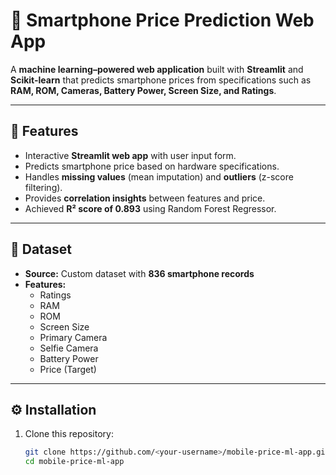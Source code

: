 # 📱 Smartphone Price Prediction Web App

A **machine learning–powered web application** built with **Streamlit** and **Scikit-learn** that predicts smartphone prices from specifications such as **RAM, ROM, Cameras, Battery Power, Screen Size, and Ratings**.

---

## 🚀 Features
- Interactive **Streamlit web app** with user input form.
- Predicts smartphone price based on hardware specifications.
- Handles **missing values** (mean imputation) and **outliers** (z-score filtering).
- Provides **correlation insights** between features and price.
- Achieved **R² score of 0.893** using Random Forest Regressor.

---

## 📂 Dataset
- **Source:** Custom dataset with **836 smartphone records**
- **Features:**  
  - Ratings  
  - RAM  
  - ROM  
  - Screen Size  
  - Primary Camera  
  - Selfie Camera  
  - Battery Power  
  - Price (Target)

---

## ⚙️ Installation

1. Clone this repository:
   ```bash
   git clone https://github.com/<your-username>/mobile-price-ml-app.git
   cd mobile-price-ml-app

